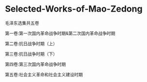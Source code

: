# Selected-Works-of-Mao-Zedong

毛泽东选集共五卷

第一卷:第一次国内革命战争时期&第二次国内革命战争时期




第二卷:抗日战争时期（上）



第三卷:抗日战争时期（下）



第四卷:第三次国内革命战争时期


第五卷:社会主义革命和社会主义建设时期
